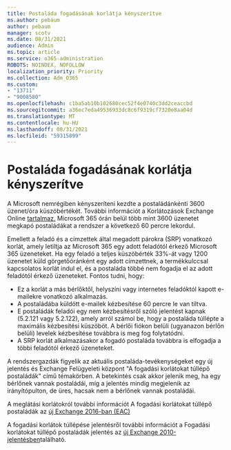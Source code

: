 ```yaml
---
title: Postaláda fogadásának korlátja kényszerítve
ms.author: pebaum
author: pebaum
manager: scotv
ms.date: 08/31/2021
audience: Admin
ms.topic: article
ms.service: o365-administration
ROBOTS: NOINDEX, NOFOLLOW
localization_priority: Priority
ms.collection: Adm_O365
ms.custom:
- "13711"
- "9008580"
ms.openlocfilehash: c1ba5ab10b102680cec52f4e0740c3dd2ceaccbd
ms.sourcegitcommit: a36ec7eda49536933dc8c6f9319cf7320e8aa04d
ms.translationtype: MT
ms.contentlocale: hu-HU
ms.lasthandoff: 08/31/2021
ms.locfileid: "59315899"
---
```

# <a name="mailbox-receiving-limit-enforcement"></a>Postaláda fogadásának korlátja kényszerítve

A Microsoft nemrégiben kényszeríteni kezdte a postaládánkénti 3600 üzenet/óra küszöbértékét. További információt a Korlátozások Exchange Online [tartalmaz.](https://docs.microsoft.com/office365/servicedescriptions/exchange-online-service-description/exchange-online-limits#receiving-limits) Microsoft 365 órán belül több mint 3600 üzenetet megkapó postaládákat a rendszer a következő 60 percre lekordul. 

Emellett a feladó és a címzettek által megadott párokra (SRP) vonatkozó korlát, amely letiltja az Microsoft 365 egy adott feladótól érkező Microsoft 365 üzeneteket. Ha egy feladó a teljes küszöbérték 33%-át vagy 1200 üzenetet küld görgetőóránként egy adott címzettnek, a termékkulccsal kapcsolatos korlát indul el, és a postaláda többé nem fogadja el az adott feladótól érkező üzeneteket. Fontos tudni, hogy:

- Ez a korlát a más bérlőktől, helyszíni vagy internetes feladóktól kapott e-mailekre vonatkozó alkalmazás.
- A postaládába küldött e-mailek kézbesítése 60 percre le van tiltva. 
- E postaládák feladói egy nem kézbesítésről szóló jelentést kapnak (5.2.121 vagy 5.2.122), amely arról számol be, hogy a postaláda túllépte a maximális kézbesítési küszöböt. A bérlői fiókon belüli (ugyanazon bérlőn belüli) levelek kézbesítése továbbra is meg fog folytatódni.
- A SRP korlát alkalmazásakor a fogadó postaláda továbbra is elfogadja a többi feladótól érkező üzeneteket.

A rendszergazdák figyelik az aktuális postaláda-tevékenységeket egy új jelentés és Exchange Felügyeleti központ "A fogadási korlátokat túllépő postaládák" című témakörben. A betekintés csak akkor jelenik meg, ha egy bérlőnek vannak postaládái, míg a jelentés mindig megjelenik az irányítópulton, de üres, hacsak nem a bérlőnek vannak postaládái.

A meglátási korlátokról további információt A fogadási korlátokat túllépő postaládák az [új Exchange 2016-ban (EAC)](https://docs.microsoft.com/exchange/monitoring/mail-flow-insights/mailboxes-exceeding-receiving-limits-insights)

A fogadási korlátok túllépése jelentésről további információt a Fogadási korlátokat túllépő postaládák jelentés az [új Exchange 2010-jelentésben](https://docs.microsoft.com/exchange/monitoring/mail-flow-reports/mailboxes-exceeding-receiving-limits-report)található.